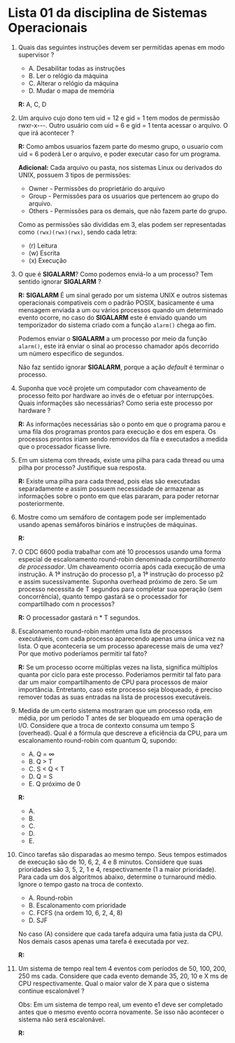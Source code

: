 # Lista 01 da disciplina de Sistemas Operacionais

1. Quais das seguintes instruções devem ser permitidas apenas em modo supervisor ?

    - A. Desabilitar todas as instruções
    - B. Ler o relógio da máquina
    - C. Alterar o relógio da máquina
    - D. Mudar o mapa de memória

    **R:** A, C, D

2. Um arquivo cujo dono tem uid = 12 e gid = 1 tem modos de permissão rwxr-x---.
   Outro usuário com uid = 6 e gid = 1 tenta acessar o arquivo. O que irá acontecer ?

    **R:** Como ambos usuarios fazem parte do mesmo grupo, o usuario com uid = 6 poderá
    Ler o arquivo, e poder executar caso for um programa.

    **Adicional:**
    Cada arquivo ou pasta, nos sistemas Linux ou derivados do UNIX, possuem 3 tipos de
    permissões:

    - Owner - Permissões do proprietário do arquivo
    - Group - Permissões para os usuarios que pertencem ao grupo do arquivo.
    - Others - Permissões para os demais, que não fazem parte do grupo.

    Como as permissões são divididas em 3, elas podem ser representadas como `(rwx)(rwx)(rwx)`, sendo cada letra:

    - (r) Leitura
    - (w) Escrita
    - (x) Execução

3. O que é **SIGALARM**? Como podemos enviá-lo a um processo?
   Tem sentido ignorar **SIGALARM** ?

    **R:** **SIGALARM** É um sinal gerado por um sistema UNIX e outros sistemas operacionais
    compativeis com o padrão POSIX, basicamente é uma mensagem enviada a um ou vários processos quando um determinado evento ocorre, no caso do **SIGALARM** este é enviado
    quando um temporizador do sistema criado com a função `alarm()` chega ao fim.

    Podemos enviar o **SIGALARM** a um processo por meio da função `alarm()`, este irá
    enviar o sinal ao processo chamador após decorrido um número especifico de segundos.

    Não faz sentido ignorar **SIGALARM**, porque a ação _default_ é terminar o processo.

4. Suponha que você projete um computador com chaveamento de processo feito por hardware
   ao invés de o efetuar por interrupções. Quais informações são necessárias?
   Como seria este processo por hardware ?

    **R:** As informações necessárias são o ponto em que o programa parou e uma fila dos
    programas prontos para execução e dos em espera. Os processos prontos iriam sendo removidos da fila e executados a medida que o processador ficasse livre.

5. Em um sistema com threads, existe uma pilha para cada thread ou uma pilha por processo?
   Justifique sua resposta.

    **R:** Existe uma pilha para cada thread, pois elas são executadas separadamente e assim
    possuem necessidade de armazenar as informações sobre o ponto em que elas pararam, para poder retornar posteriormente.

6. Mostre como um semáforo de contagem pode ser implementado usando apenas semáforos
   binários e instruções de máquinas.

    **R:**

7. O CDC 6600 podia trabalhar com até 10 processos usando uma forma especial de
   escalonamento round-robin denominada _compartilhamento de processador_.
   Um chaveamento ocorria após cada execução de uma instrução. A 1ª instrução do processo
   p1, a 1ª instrução do processo p2 e assim sucessivamente. Suponha overhead próximo de
   zero. Se um processo necessita de T segundos para completar sua operação (sem
   concorrência), quanto tempo gastará se o processador for compartilhado com n processos?

    **R:** O processador gastará n \* T segundos.

8. Escalonamento round-robin mantém uma lista de processos executáveis, com cada processo
   aparecendo apenas uma única vez na lista. O que aconteceria se um processo aparecesse
   mais de uma vez? Por que motivo poderíamos permitir tal fato?

    **R:** Se um processo ocorre múltiplas vezes na lista, significa múltiplos quanta por
    ciclo para este processo. Poderiamos permitir tal fato para dar um maior
    compartilhamento de CPU para processos de maior importância. Entretanto, caso este
    processo seja bloqueado, é preciso remover todas as suas entradas na lista de processos
    executáveis.

9. Medida de um certo sistema mostraram que um processo roda, em média, por um período T
   antes de ser bloqueado em uma operação de I/O. Considere que a troca de contexto
   consuma um tempo S (overhead). Qual é a fórmula que descreve a eficiência da CPU,
   para um escalonamento round-robin com quantum Q, supondo:

    - A. Q = &infin;
    - B. Q > T
    - C. S < Q < T
    - D. Q = S
    - E. Q próximo de 0

    **R:**

    - A.
    - B.
    - C.
    - D.
    - E.

10. Cinco tarefas são disparadas ao mesmo tempo. Seus tempos estimados de
    execução são de 10, 6, 2, 4 e 8 minutos. Considere que suas prioridades são 3, 5, 2, 1
    e 4, respectivamente (1 a maior prioridade). Para cada um dos algoritmos abaixo,
    determine o turnaround médio. Ignore o tempo gasto na troca de contexto.

    - A. Round-robin
    - B. Escalonamento com prioridade
    - C. FCFS (na ordem 10, 6, 2, 4, 8)
    - D. SJF

    No caso (A) considere que cada tarefa adquira uma fatia justa da CPU. Nos demais casos apenas uma tarefa é executada por vez.

    **R:**

11. Um sistema de tempo real tem 4 eventos com períodos de 50, 100, 200, 250 ms cada.
    Considere que cada evento demande 35, 20, 10 e X ms de CPU respectivamente.
    Qual o maior valor de X para que o sistema continue escalonável ?

    Obs: Em um sistema de tempo real, um evento e1 deve ser completado antes que o mesmo
    evento ocorra novamente. Se isso não acontecer o sistema não será escalonável.

    **R:**
